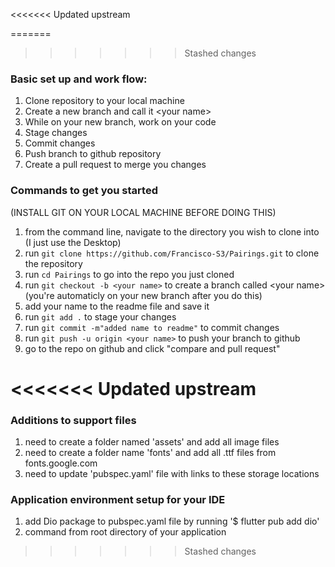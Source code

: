 <<<<<<< Updated upstream

=======
>>>>>>> Stashed changes
### Basic set up and work flow:
1) Clone repository to your local machine
2) Create a new branch and call it &lt;your name&gt;
3) While on your new branch, work on your code
4) Stage changes
5) Commit changes
6) Push branch to github repository
7) Create a pull request to merge you changes

### Commands to get you started
(INSTALL GIT ON YOUR LOCAL MACHINE BEFORE DOING THIS)
1) from the command line, navigate to the directory you wish to clone into (I just use the Desktop)
2) run `git clone https://github.com/Francisco-S3/Pairings.git` to clone the repository
3) run `cd Pairings` to go into the repo you just cloned
4) run `git checkout -b <your name>` to create a branch called &lt;your name&gt; (you're automaticly on your new branch after you do this)
5) add your name to the readme file and save it
6) run `git add .` to stage your changes
7) run `git commit -m"added name to readme"` to commit changes
8) run `git push -u origin <your name>` to push your branch to github
9) go to the repo on github and click "compare and pull request"

<<<<<<< Updated upstream
=======
### Additions to support files
1)  need to create a folder named 'assets' and add all image files
2)  need to create a folder name 'fonts' and add all .ttf files from fonts.google.com
3)  need to update 'pubspec.yaml' file with links to these storage locations

### Application environment setup for your IDE
1)  add Dio package to pubspec.yaml file by running '$ flutter pub add dio'
2)  command from root directory of your application
>>>>>>> Stashed changes
